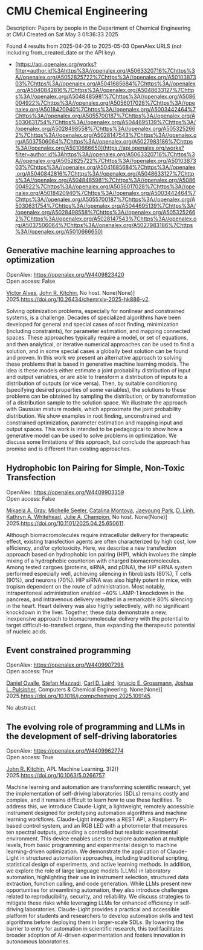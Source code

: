 # CMU Chemical Engineering
Description: Papers by people in the Department of Chemical Engineering at CMU
Created on Sat May  3 01:36:33 2025

Found 4 results from 2025-04-26 to 2025-05-03
OpenAlex URLS (not including from_created_date or the API key)
- [https://api.openalex.org/works?filter=author.id%3Ahttps%3A//openalex.org/A5063320716%7Chttps%3A//openalex.org/A5052825722%7Chttps%3A//openalex.org/A5010387303%7Chttps%3A//openalex.org/A5041685684%7Chttps%3A//openalex.org/A5040842816%7Chttps%3A//openalex.org/A5048633127%7Chttps%3A//openalex.org/A5048485981%7Chttps%3A//openalex.org/A5086004922%7Chttps%3A//openalex.org/A5056017028%7Chttps%3A//openalex.org/A5018420940%7Chttps%3A//openalex.org/A5003442464%7Chttps%3A//openalex.org/A5055700187%7Chttps%3A//openalex.org/A5030631754%7Chttps%3A//openalex.org/A5044695139%7Chttps%3A//openalex.org/A5028498558%7Chttps%3A//openalex.org/A5053252662%7Chttps%3A//openalex.org/A5028147543%7Chttps%3A//openalex.org/A5037506064%7Chttps%3A//openalex.org/A5027983186%7Chttps%3A//openalex.org/A5010666650](https://api.openalex.org/works?filter=author.id%3Ahttps%3A//openalex.org/A5063320716%7Chttps%3A//openalex.org/A5052825722%7Chttps%3A//openalex.org/A5010387303%7Chttps%3A//openalex.org/A5041685684%7Chttps%3A//openalex.org/A5040842816%7Chttps%3A//openalex.org/A5048633127%7Chttps%3A//openalex.org/A5048485981%7Chttps%3A//openalex.org/A5086004922%7Chttps%3A//openalex.org/A5056017028%7Chttps%3A//openalex.org/A5018420940%7Chttps%3A//openalex.org/A5003442464%7Chttps%3A//openalex.org/A5055700187%7Chttps%3A//openalex.org/A5030631754%7Chttps%3A//openalex.org/A5044695139%7Chttps%3A//openalex.org/A5028498558%7Chttps%3A//openalex.org/A5053252662%7Chttps%3A//openalex.org/A5028147543%7Chttps%3A//openalex.org/A5037506064%7Chttps%3A//openalex.org/A5027983186%7Chttps%3A//openalex.org/A5010666650)

## Generative machine learning approaches to optimization   

OpenAlex: https://openalex.org/W4409823420    
Open access: False
    
[Victor Alves](https://openalex.org/A5033439256), [John R. Kitchin](https://openalex.org/A5003442464), No host. None(None)] 2025.https://doi.org/10.26434/chemrxiv-2025-hk886-v2.
    
Solving optimization problems, especially for nonlinear and constrained systems, is a challenge. Decades of specialized algorithms have been developed for general and special cases of root ﬁnding, minimization (including constraints), for parameter estimation, and mapping connected spaces. These approaches typically require a model, or set of equations, and then analytical, or iterative numerical approaches can be used to ﬁnd a solution, and in some special cases a globally best solution can be found and proven. In this work we present an alternative approach to solving these problems that is based in generative machine learning models. The idea is these models either estimate a joint probability distribution of input and output variables, or are able to transform a distribution of inputs to a distribution of outputs (or vice versa). Then, by suitable conditioning (specifying desired properties of some variables), the solutions to these problems can be obtained by sampling the distribution, or by transformation of a distribution sample to the solution space. We illustrate the approach with Gaussian mixture models, which approximate the joint probability distribution. We show examples in root ﬁnding, unconstrained and constrained optimization, parameter estimation and mapping input and output spaces. This work is intended to be pedagogical to show how a generative model can be used to solve problems in optimization. We discuss some limitations of this approach, but conclude the approach has promise and is diﬀerent than existing approaches.    

    

## Hydrophobic Ion Pairing for Simple, Non-Toxic Transfection   

OpenAlex: https://openalex.org/W4409903359    
Open access: False
    
[Mikaela A. Gray](https://openalex.org/A5026863228), [Michelle Seeler](https://openalex.org/A5094043004), [Catalina Montoya](https://openalex.org/A5068381010), [Jaeyoung Park](https://openalex.org/A5060132590), [D. Linh](https://openalex.org/A5055570461), [Kathryn A. Whitehead](https://openalex.org/A5010666650), [Julie A. Champion](https://openalex.org/A5038617325), No host. None(None)] 2025.https://doi.org/10.1101/2025.04.25.650611.
    
Although biomacromolecules require intracellular delivery for therapeutic effect, existing transfection agents are often characterized by high cost, low efficiency, and/or cytotoxicity. Here, we describe a new transfection approach based on hydrophobic ion pairing (HIP), which involves the simple mixing of a hydrophobic counterion with charged biomacromolecules. Among tested cargoes (proteins, siRNA, and pDNA), the HIP siRNA system performed especially well, achieving silencing in fibroblasts (80%), T cells (90%), and neurons (70%). HIP siRNA was also highly potent in mice, with tropism dependent on the route of administration. Most notably, intraperitoneal administration enabled ~40% LAMP-1 knockdown in the pancreas, and intravenous delivery resulted in a remarkable 80% silencing in the heart. Heart delivery was also highly selectively, with no significant knockdown in the liver. Together, these data demonstrate a new, inexpensive approach to biomacromolecular delivery with the potential to target difficult-to-transfect organs, thus expanding the therapeutic potential of nucleic acids.    

    

## Event constrained programming   

OpenAlex: https://openalex.org/W4409907298    
Open access: True
    
[Daniel Ovalle](https://openalex.org/A5067396423), [Stefan Mazzadi](https://openalex.org/A5117368934), [Carl D. Laird](https://openalex.org/A5030631754), [Ignacio E. Grossmann](https://openalex.org/A5056017028), [Joshua L. Pulsipher](https://openalex.org/A5036452308), Computers & Chemical Engineering. None(None)] 2025.https://doi.org/10.1016/j.compchemeng.2025.109145.
    
No abstract    

    

## The evolving role of programming and LLMs in the development of self-driving laboratories   

OpenAlex: https://openalex.org/W4409962774    
Open access: True
    
[John R. Kitchin](https://openalex.org/A5003442464), APL Machine Learning. 3(2)] 2025.https://doi.org/10.1063/5.0266757.
    
Machine learning and automation are transforming scientific research, yet the implementation of self-driving laboratories (SDLs) remains costly and complex, and it remains difficult to learn how to use these facilities. To address this, we introduce Claude-Light, a lightweight, remotely accessible instrument designed for prototyping automation algorithms and machine learning workflows. Claude-Light integrates a REST API, a Raspberry Pi-based control system, and an RGB LED with a photometer that measures ten spectral outputs, providing a controlled but realistic experimental environment. This device enables users to explore automation at multiple levels, from basic programming and experimental design to machine learning-driven optimization. We demonstrate the application of Claude-Light in structured automation approaches, including traditional scripting, statistical design of experiments, and active learning methods. In addition, we explore the role of large language models (LLMs) in laboratory automation, highlighting their use in instrument selection, structured data extraction, function calling, and code generation. While LLMs present new opportunities for streamlining automation, they also introduce challenges related to reproducibility, security, and reliability. We discuss strategies to mitigate these risks while leveraging LLMs for enhanced efficiency in self-driving laboratories. Claude-Light provides a practical and accessible platform for students and researchers to develop automation skills and test algorithms before deploying them in larger-scale SDLs. By lowering the barrier to entry for automation in scientific research, this tool facilitates broader adoption of AI-driven experimentation and fosters innovation in autonomous laboratories.    

    
